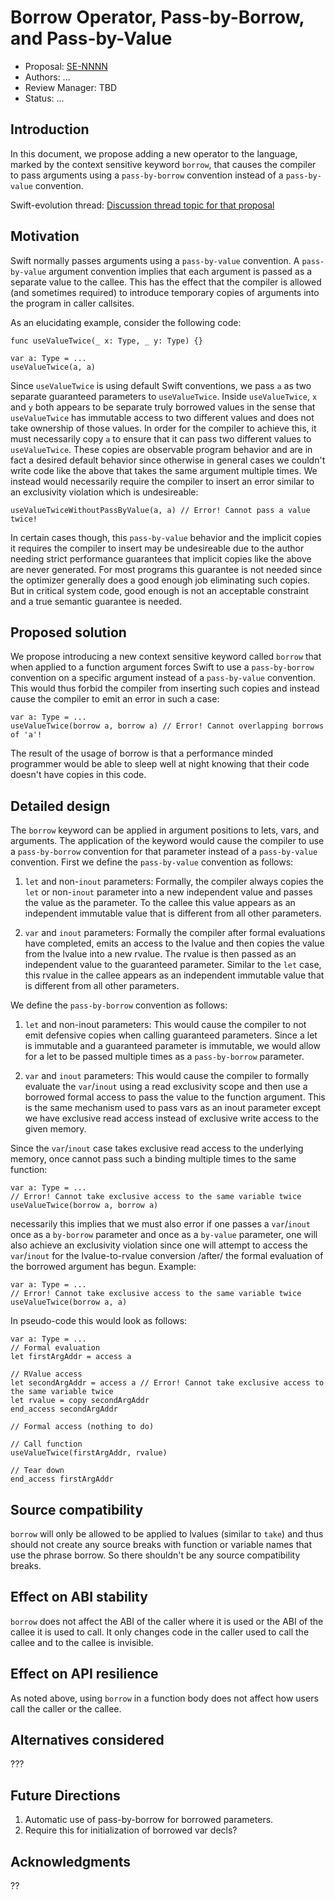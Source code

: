 # Borrow Operator, Pass-by-Borrow, and Pass-by-Value

* Proposal: [SE-NNNN](NNNN-filename.md)
* Authors: ...
* Review Manager: TBD
* Status: ...

<!--

*During the review process, add the following fields as needed:*

* Implementation: [apple/swift#NNNNN](https://github.com/apple/swift/pull/NNNNN) or [apple/swift-evolution-staging#NNNNN](https://github.com/apple/swift-evolution-staging/pull/NNNNN)
* Decision Notes: [Rationale](https://forums.swift.org/), [Additional Commentary](https://forums.swift.org/)
* Bugs: [SR-NNNN](https://bugs.swift.org/browse/SR-NNNN), [SR-MMMM](https://bugs.swift.org/browse/SR-MMMM)
* Previous Revision: [1](https://github.com/apple/swift-evolution/blob/...commit-ID.../proposals/NNNN-filename.md)
* Previous Proposal: [SE-XXXX](XXXX-filename.md)

-->

## Introduction

In this document, we propose adding a new operator to the language, marked by
the context sensitive keyword `borrow`, that causes the compiler to pass
arguments using a `pass-by-borrow` convention instead of a `pass-by-value`
convention.

Swift-evolution thread: [Discussion thread topic for that proposal](https://forums.swift.org/)

## Motivation

Swift normally passes arguments using a `pass-by-value` convention. A
`pass-by-value` argument convention implies that each argument is passed as a
separate value to the callee. This has the effect that the compiler is allowed
(and sometimes required) to introduce temporary copies of arguments into the
program in caller callsites.

As an elucidating example, consider the following code:

```
func useValueTwice(_ x: Type, _ y: Type) {}

var a: Type = ...
useValueTwice(a, a)
```

Since `useValueTwice` is using default Swift conventions, we pass `a` as two
separate guaranteed parameters to `useValueTwice`. Inside `useValueTwice`, `x`
and `y` both appears to be separate truly borrowed values in the sense that
`useValueTwice` has immutable access to two different values and does not take
ownership of those values. In order for the compiler to achieve this, it must
necessarily copy `a` to ensure that it can pass two different values to
`useValueTwice`. These copies are observable program behavior and are in fact a
desired default behavior since otherwise in general cases we couldn't write code
like the above that takes the same argument multiple times. We instead would
necessarily require the compiler to insert an error similar to an exclusivity
violation which is undesireable:

```
useValueTwiceWithoutPassByValue(a, a) // Error! Cannot pass a value twice!
```

In certain cases though, this `pass-by-value` behavior and the implicit copies
it requires the compiler to insert may be undesireable due to the author needing
strict performance guarantees that implicit copies like the above are never
generated. For most programs this guarantee is not needed since the optimizer
generally does a good enough job eliminating such copies. But in critical system
code, good enough is not an acceptable constraint and a true semantic guarantee
is needed.

## Proposed solution

We propose introducing a new context sensitive keyword called `borrow` that when
applied to a function argument forces Swift to use a `pass-by-borrow` convention
on a specific argument instead of a `pass-by-value` convention. This would thus
forbid the compiler from inserting such copies and instead cause the compiler to
emit an error in such a case:

```
var a: Type = ...
useValueTwice(borrow a, borrow a) // Error! Cannot overlapping borrows of 'a'!
```

The result of the usage of borrow is that a performance minded programmer would
be able to sleep well at night knowing that their code doesn't have copies in
this code.

## Detailed design

The `borrow` keyword can be applied in argument positions to lets, vars, and
arguments. The application of the keyword would cause the compiler to use a
`pass-by-borrow` convention for that parameter instead of a `pass-by-value`
convention. First we define the `pass-by-value` convention as follows:

1. `let` and non-`inout` parameters: Formally, the compiler always copies the
   `let` or non-`inout` parameter into a new independent value and passes the
   value as the parameter. To the callee this value appears as an independent
   immutable value that is different from all other parameters.

2. `var` and `inout` parameters: Formally the compiler after formal evaluations
   have completed, emits an access to the lvalue and then copies the value from
   the lvalue into a new rvalue. The rvalue is then passed as an independent
   value to the guaranteed parameter. Similar to the `let` case, this rvalue in
   the callee appears as an independent immutable value that is different from
   all other parameters.

We define the `pass-by-borrow` convention as follows:

1. `let` and non-inout parameters: This would cause the compiler to not emit
   defensive copies when calling guaranteed parameters. Since a let is immutable
   and a guaranteed parameter is immutable, we would allow for a let to be
   passed multiple times as a `pass-by-borrow` parameter.

2. `var` and `inout` parameters: This would cause the compiler to formally
   evaluate the `var`/`inout` using a read exclusivity scope and then use a
   borrowed formal access to pass the value to the function argument. This is
   the same mechanism used to pass vars as an inout parameter except we have
   exclusive read access instead of exclusive write access to the given memory.

Since the `var`/`inout` case takes exclusive read access to the underlying
memory, once cannot pass such a binding multiple times to the same function:

```
var a: Type = ...
// Error! Cannot take exclusive access to the same variable twice
useValueTwice(borrow a, borrow a)
```

necessarily this implies that we must also error if one passes a `var`/`inout`
once as a `by-borrow` parameter and once as a `by-value` parameter, one will
also achieve an exclusivity violation since one will attempt to access the
`var`/`inout` for the lvalue-to-rvalue conversion /after/ the formal evaluation
of the borrowed argument has begun. Example:

```
var a: Type = ...
// Error! Cannot take exclusive access to the same variable twice
useValueTwice(borrow a, a)
```

In pseudo-code this would look as follows:

```
var a: Type = ...
// Formal evaluation
let firstArgAddr = access a

// RValue access
let secondArgAddr = access a // Error! Cannot take exclusive access to the same variable twice
let rvalue = copy secondArgAddr
end_access secondArgAddr

// Formal access (nothing to do)

// Call function
useValueTwice(firstArgAddr, rvalue)

// Tear down
end_access firstArgAddr
```

## Source compatibility

`borrow` will only be allowed to be applied to lvalues (similar to `take`) and
thus should not create any source breaks with function or variable names that
use the phrase borrow. So there shouldn't be any source compatibility breaks.

## Effect on ABI stability

`borrow` does not affect the ABI of the caller where it is used or the ABI of
the callee it is used to call. It only changes code in the caller used to call
the callee and to the callee is invisible.

## Effect on API resilience

As noted above, using `borrow` in a function body does not affect how users call
the caller or the callee.

## Alternatives considered

???

## Future Directions

1. Automatic use of pass-by-borrow for borrowed parameters.
2. Require this for initialization of borrowed var decls?

## Acknowledgments

??
